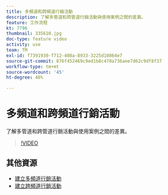 ```yaml
---
title: 多頻道和跨頻道行銷活動
description: 了解多管道和跨管道行銷活動與使用案例之間的差異。
feature: 工作流程
kt: 7796
thumbnail: 335610.jpg
doc-type: feature video
activity: use
team: TM
exl-id: f7391930-f712-408a-8933-3225d10864e7
source-git-commit: 876f452469c9ed1b8c470a736aee7d62c9df8f37
workflow-type: tm+mt
source-wordcount: '45'
ht-degree: 46%

---
```


# 多頻道和跨頻道行銷活動

了解多管道和跨管道行銷活動與使用案例之間的差異。

>[!VIDEO](https://video.tv.adobe.com/v/335610?quality=12)

## 其他資源

* [建立多頻道行銷活動](/help/orchestrate-campaigns/multi-channel-campaigns.md)
* [建立跨頻道行銷活動](/help/orchestrate-campaigns/cross-channel-campaigns.md)
